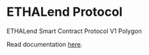 # ETHALend Protocol
ETHALend Smart Contract Protocol V1 Polygon

Read documentation [here](https://docs.ethalend.org/).